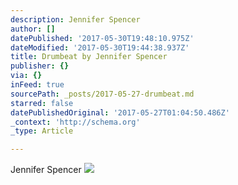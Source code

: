 ```yaml
---
description: Jennifer Spencer
author: []
datePublished: '2017-05-30T19:48:10.975Z'
dateModified: '2017-05-30T19:44:38.937Z'
title: Drumbeat by Jennifer Spencer
publisher: {}
via: {}
inFeed: true
sourcePath: _posts/2017-05-27-drumbeat.md
starred: false
datePublishedOriginal: '2017-05-27T01:04:50.486Z'
_context: 'http://schema.org'
_type: Article

---
```

Jennifer Spencer
![](https://the-grid-user-content.s3-us-west-2.amazonaws.com/214ae052-72f8-4355-b8ed-1a53b36f098f.jpg)
